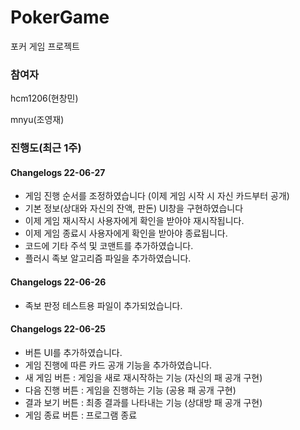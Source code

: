 # PokerGame
포커 게임 프로젝트


### 참여자
hcm1206(현창민)

mnyu(조영재)


### 진행도(최근 1주)

#### Changelogs 22-06-27
- 게임 진행 순서를 조정하였습니다 (이제 게임 시작 시 자신 카드부터 공개)
- 기본 정보(상대와 자신의 잔액, 판돈) UI창을 구현하였습니다
- 이제 게임 재시작시 사용자에게 확인을 받아야 재시작됩니다.
- 이제 게임 종료시 사용자에게 확인을 받아야 종료됩니다.
- 코드에 기타 주석 및 코맨트를 추가하였습니다.
- 플러시 족보 알고리즘 파일을 추가하였습니다.

#### Changelogs 22-06-26
- 족보 판정 테스트용 파일이 추가되었습니다.

#### Changelogs 22-06-25 

- 버튼 UI를 추가하였습니다.
- 게임 진행에 따른 카드 공개 기능을 추가하였습니다.
- 새 게임 버튼 : 게임을 새로 재시작하는 기능 (자신의 패 공개 구현)
- 다음 진행 버튼 : 게임을 진행하는 기능 (공용 패 공개 구현)
- 결과 보기 버튼 : 최종 결과를 나타내는 기능 (상대방 패 공개 구현)
- 게임 종료 버튼 : 프로그램 종료
